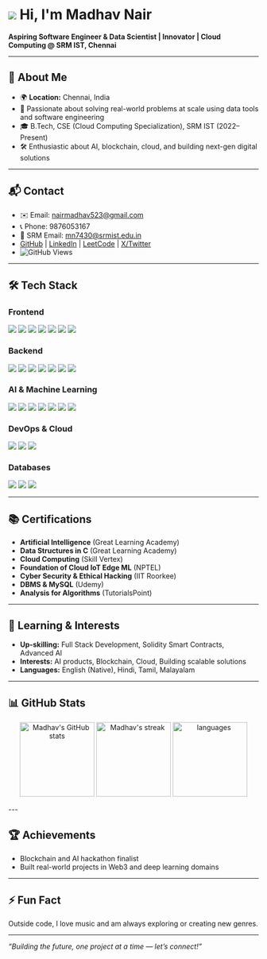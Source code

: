 # ![](https://user-images.githubusercontent.com/18350557/176309783-0785949b-9127-417c-8b55-ab5a4333674e.gif) Hi, I'm Madhav Nair

**Aspiring Software Engineer & Data Scientist | Innovator | Cloud Computing @ SRM IST, Chennai**

---

## 🚀 About Me

- 🌍 **Location:** Chennai, India
- 🎯 Passionate about solving real-world problems at scale using data tools and software engineering
- 🎓 B.Tech, CSE (Cloud Computing Specialization), SRM IST (2022–Present)
- 🛠️ Enthusiastic about AI, blockchain, cloud, and building next-gen digital solutions

---

## 📬 Contact

- ✉️ Email: [nairmadhav523@gmail.com](mailto:nairmadhav523@gmail.com)
- 📞 Phone: 9876053167
- 🏫 SRM Email: mn7430@srmist.edu.in
- [GitHub](https://github.com/MadhavVN011) | [LinkedIn](https://www.linkedin.com/in/madhav-nair-272249254/) | [LeetCode](https://leetcode.com/u/MadhavNairLC/) | [X/Twitter](https://www.x.com/nair32595)
- ![GitHub Views](https://komarev.com/ghpvc/?username=MadhavVN011&color=blue)

---

## 🛠️ Tech Stack

### Frontend
<p>
  <img src="https://img.shields.io/badge/HTML5-E34F26?style=for-the-badge&logo=html5&logoColor=white"/>
  <img src="https://img.shields.io/badge/CSS3-1572B6?style=for-the-badge&logo=css3&logoColor=white"/>
  <img src="https://img.shields.io/badge/JavaScript-F7DF1E?style=for-the-badge&logo=javascript&logoColor=black"/>
  <img src="https://img.shields.io/badge/TypeScript-3178C6?style=for-the-badge&logo=typescript&logoColor=white"/>
  <img src="https://img.shields.io/badge/React-20232A?style=for-the-badge&logo=react&logoColor=61DAFB"/>
  <img src="https://img.shields.io/badge/TailwindCSS-06B6D4?style=for-the-badge&logo=tailwindcss&logoColor=white"/>
  <img src="https://img.shields.io/badge/Figma-F24E1E?style=for-the-badge&logo=figma&logoColor=white"/>
</p>

### Backend
<p>
  <img src="https://img.shields.io/badge/Python-3776AB?style=for-the-badge&logo=python&logoColor=white"/>
  <img src="https://img.shields.io/badge/Flask-000000?style=for-the-badge&logo=flask&logoColor=white"/>
  <img src="https://img.shields.io/badge/Node.js-339933?style=for-the-badge&logo=nodedotjs&logoColor=white"/>
  <img src="https://img.shields.io/badge/Express.js-000000?style=for-the-badge&logo=express&logoColor=white"/>
  <img src="https://img.shields.io/badge/Solidity-363636?style=for-the-badge&logo=solidity&logoColor=white"/>
  <img src="https://img.shields.io/badge/C-00599C?style=for-the-badge&logo=c&logoColor=white"/>
  <img src="https://img.shields.io/badge/C++-00599C?style=for-the-badge&logo=cplusplus&logoColor=white"/>
</p>

### AI & Machine Learning
<p>
  <img src="https://img.shields.io/badge/PyTorch-EE4C2C?style=for-the-badge&logo=pytorch&logoColor=white"/>
  <img src="https://img.shields.io/badge/TensorFlow-FF6F00?style=for-the-badge&logo=tensorflow&logoColor=white"/>
  <img src="https://img.shields.io/badge/Keras-D00000?style=for-the-badge&logo=keras&logoColor=white"/>
  <img src="https://img.shields.io/badge/Scikit--Learn-F7931E?style=for-the-badge&logo=scikit-learn&logoColor=white"/>
  <img src="https://img.shields.io/badge/OpenCV-5C3EE8?style=for-the-badge&logo=opencv&logoColor=white"/>
  <img src="https://img.shields.io/badge/Pandas-150458?style=for-the-badge&logo=pandas&logoColor=white"/>
  <img src="https://img.shields.io/badge/NumPy-013243?style=for-the-badge&logo=numpy&logoColor=white"/>
</p>

### DevOps & Cloud
<p>
  <img src="https://img.shields.io/badge/AWS-232F3E?style=for-the-badge&logo=amazonaws&logoColor=white"/>
  <img src="https://img.shields.io/badge/Linux-FCC624?style=for-the-badge&logo=linux&logoColor=black"/>
  <img src="https://img.shields.io/badge/Git-F05032?style=for-the-badge&logo=git&logoColor=white"/>
</p>

### Databases
<p>
  <img src="https://img.shields.io/badge/MySQL-4479A1?style=for-the-badge&logo=mysql&logoColor=white"/>
  <img src="https://img.shields.io/badge/Apache-DB-231F20?style=for-the-badge&logo=apache&logoColor=white"/>
  <img src="https://img.shields.io/badge/MongoDB-47A248?style=for-the-badge&logo=mongodb&logoColor=white"/>
</p>


---

## 📚 Certifications

- **Artificial Intelligence** (Great Learning Academy)
- **Data Structures in C** (Great Learning Academy)
- **Cloud Computing** (Skill Vertex)
- **Foundation of Cloud IoT Edge ML** (NPTEL)
- **Cyber Security & Ethical Hacking** (IIT Roorkee)
- **DBMS & MySQL** (Udemy)
- **Analysis for Algorithms** (TutorialsPoint)

---

## 🌱 Learning & Interests

- **Up-skilling:** Full Stack Development, Solidity Smart Contracts, Advanced AI
- **Interests:** AI products, Blockchain, Cloud, Building scalable solutions
- **Languages:** English (Native), Hindi, Tamil, Malayalam

---

## 📊 GitHub Stats

<p align="center">
  <img src="https://github-readme-stats.vercel.app/api?username=MadhavVN011&show_icons=true&theme=tokyonight" alt="Madhav's GitHub stats" height="150"/>
  <img src="https://github-readme-streak-stats.herokuapp.com/?user=MadhavVN011&theme=tokyonight" alt="Madhav's streak" height="150"/>
  <img src="https://github-readme-stats.vercel.app/api/top-langs/?username=MadhavVN011&layout=compact&theme=tokyonight" alt="languages" height="150"/>
</p>
---

## 🏆 Achievements

- Blockchain and AI hackathon finalist
- Built real-world projects in Web3 and deep learning domains

---

## ⚡ Fun Fact

Outside code, I love music and am always exploring or creating new genres.

---

_“Building the future, one project at a time — let’s connect!”_
